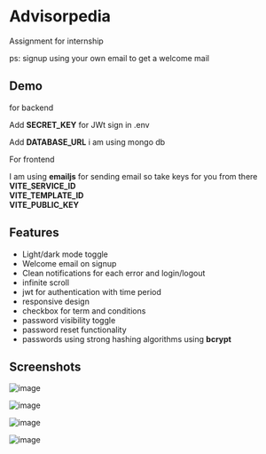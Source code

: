 
# Advisorpedia 

Assignment for internship

ps: signup using your own email to get a welcome mail





## Demo

for backend

Add **SECRET_KEY** for JWt sign in .env

Add **DATABASE_URL** i am using mongo db

For frontend

I am using **emailjs** for sending email so take keys for you from there
**VITE_SERVICE_ID   
VITE_TEMPLATE_ID   
VITE_PUBLIC_KEY**



## Features

- Light/dark mode toggle
- Welcome email on signup
- Clean notifications for each error and login/logout
- infinite scroll
- jwt for authentication with time period
- responsive design
- checkbox for term and conditions
- password visibility toggle
- password reset functionality
- passwords using strong hashing algorithms using **bcrypt**


## Screenshots

![image](https://github.com/sanjeevs9/Food/assets/88326960/f9b44715-fa6f-48ce-8dcc-6224c9350419)

![image](https://github.com/sanjeevs9/Food/assets/88326960/fe45b397-c132-4aea-b1f3-1cf55bfc3171)

![image](https://github.com/sanjeevs9/Food/assets/88326960/53bc6f47-53ec-4e50-9ae4-7c105763f69c)

![image](https://github.com/sanjeevs9/Food/assets/88326960/300f876d-50fa-42aa-82e5-105d7bb4bbe3)